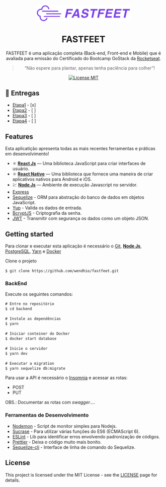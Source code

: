 <h1 align="center">
<br>
  <img src=".github/logo.png" alt="FastFeet" width="300px">
<br>
<br>
FASTFEET
</h1>

<p align="center">FASTFEET é uma aplicação completa (Back-end, Front-end e Mobile) que é avaliada para emissão do Certificado do Bootcamp GoStack da <a href="https://rocketseat.com.br/gostack" 
rel="nofollow">Rocketseat</a>.</p>

<blockquote align="center">“Não espere para plantar, apenas tenha paciência para colher”!</blockquote>

<p align="center">
  <a href="https://opensource.org/licenses/MIT">
    <img src="https://img.shields.io/badge/License-MIT-blue.svg" alt="License MIT">
  </a>
</p>

## :date: Entregas

- [Etapa1](https://github.com/Rocketseat/bootcamp-gostack-desafio-02) - [x]
- [Etapa2](https://github.com/Rocketseat/bootcamp-gostack-desafio-03) - [ ]
- [Etapa3](https://github.com/Rocketseat/bootcamp-gostack-desafio-04) - [ ]
- [Etapa4](https://github.com/Rocketseat/bootcamp-gostack-desafio-05) - [ ]

## Features

Esta aplicatição apresenta todas as mais recentes ferramentas e práticas em desenvolvimento!

- ⚛️ [**React Js**](https://pt-br.reactjs.org/) — Uma biblioteca JavaScript para criar interfaces de usuário.
- ⚛️ [**React Native**](https://facebook.github.io/react-native/) — Uma biblioteca que fornece uma maneira de criar aplicativos nativos para Android e iOS.
- 💹 [**Node Js**](https://nodejs.org/en/) — Ambiente de execução Javascript no servidor.
- [Express](https://expressjs.com/)
- [Sequelize](https://sequelize.org/v5/manual/getting-started.html) - ORM para abstração do banco de dados em objetos JavaScript.
- [Yup](https://github.com/jquense/yup) - Valida os dados de entrada.
- [BcryptJS](https://www.npmjs.com/package/bcryptjs) - Criptografia da senha.
- [JWT](https://jwt.io/) - Transmitir com segurança os dados como um objeto JSON.

## Getting started

Para clonar e executar esta aplicação é necessário o [Git](https://git-scm.com/downloads),
[**Node Js**](https://nodejs.org/en/), [PostgreSQL](https://hub.docker.com/_/postgres),
[Yarn](https://classic.yarnpkg.com/en/docs/install#debian-stable) e [Docker](https://docs.docker.com/install/linux/docker-ce/)

Clone o projeto

`$ git clone https://github.com/wendhio/fastfeet.git`

### BackEnd

Execute os seguintes comandos:

```
# Entre no repositório
$ cd backend

# Instale as dependências
$ yarn

# Iniciar conteiner do Docker
$ docker start database

# Inicie o servidor
$ yarn dev

# Executar a migration
$ yarn sequelize db:migrate
```

Para usar a API é necessário o [Insomnia](https://insomnia.rest/) e acessar as rotas:

- POST
- PUT

OBS.: Documentar as rotas com _swagger_....

### Ferramentas de Desenvolvimento

- [Nodemon](https://www.npmjs.com/package/nodemon) - Script de monitor simples para Nodejs.
- [Sucrase](https://sucrase.io/) - Para utilizar várias funções do ES6 (ECMAScript 6).
- [ESLint](https://github.com/eslint/eslint) - Lib para identificar erros envolvendo padronização de códigos.
- [Prettier](https://github.com/prettier/prettier) - Deixa o código muito mais bonito.
- [Sequelize-cli](https://github.com/sequelize/cli) - Interface de linha de comando do Sequelize.

## License

This project is licensed under the MIT License - see the [LICENSE](https://opensource.org/licenses/MIT) page for details.
